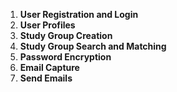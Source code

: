 1. **User Registration and Login**
2. **User Profiles**
3. **Study Group Creation**
4. **Study Group Search and Matching**
5. **Password Encryption**
6. **Email Capture**
7. **Send Emails**
